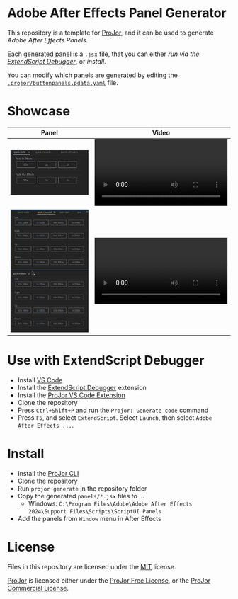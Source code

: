 # Adobe After Effects Panel Generator

This repository is a template for [ProJor](https://projor.io), and it can be used to generate _Adobe After Effects Panels_.

Each generated panel is a `.jsx` file, that you can either _run via the [ExtendScript Debugger](https://marketplace.visualstudio.com/items?itemName=Adobe.extendscript-debug)_, or _install_.

You can modify which panels are generated by editing the [`.projor/buttonpanels.pdata.yaml`](.projor/buttonpanels.pdata.yaml) file.

# Showcase

| Panel | Video |
| --- | --- |
| ![Quick Fade Panel](showcase/Demo_QuickFade.png) | ![Quick Fade Panel](showcase/Demo_QuickFade.mov) |
| ![Quick Move Panel](showcase/Demo_QuickMove.png) | ![Quick Move Panel](showcase/Demo_QuickMove.mov) |

# Use with ExtendScript Debugger

* Install [VS Code](https://code.visualstudio.com/)
* Install the [ExtendScript Debugger](https://marketplace.visualstudio.com/items?itemName=Adobe.extendscript-debug) extension
* Install the [ProJor VS Code Extension](https://download.projor.io)
* Clone the repository
* Press `Ctrl+Shift+P` and run the `Projor: Generate code` command
* Press `F5`, and select `ExtendScript`. Select `Launch`, then select `Adobe After Effects ...`.

# Install

* Install the [ProJor CLI](https://download.projor.io)
* Clone the repository
* Run `projor generate` in the repository folder
* Copy the generated `panels/*.jsx` files to ...
    * Windows: `C:\Program Files\Adobe\Adobe After Effects 2024\Support Files\Scripts\ScriptUI Panels`
* Add the panels from `Window` menu in After Effects

# License

Files in this repository are licensed under the [MIT](LICENSE.md) license.

[ProJor](https://projor.io) is licensed either under the [ProJor Free License](https://license.projor.io), or the [ProJor Commercial License](https://license.projor.io/commercial).
